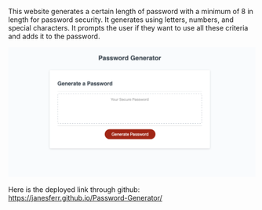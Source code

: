This website generates a certain length of password with a minimum of 8 in length for password security.
It generates using letters, numbers, and special characters. It prompts the user if they want to use all these criteria and adds it to the password.

![the website screenshot of the website of Password Generator](PasswordGenerateimage.png?raw=true "Password Generator")

Here is the deployed link through github: https://janesferr.github.io/Password-Generator/
